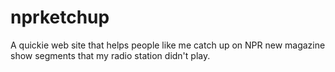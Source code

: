 # nprketchup
A quickie web site that helps people like me catch up on NPR new magazine show segments that my radio station didn't play.
